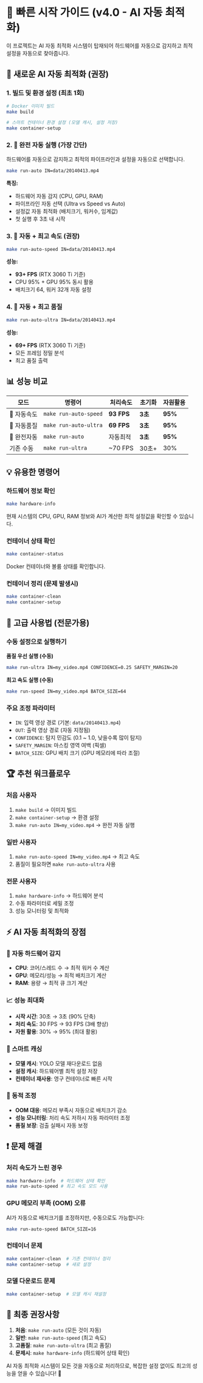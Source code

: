 # 🚀 빠른 시작 가이드 (v4.0 - AI 자동 최적화)

이 프로젝트는 AI 자동 최적화 시스템이 탑재되어 하드웨어를 자동으로 감지하고 최적 설정을 자동으로 찾아줍니다.

## 🤖 새로운 AI 자동 최적화 (권장)

### 1. 빌드 및 환경 설정 (최초 1회)

```bash
# Docker 이미지 빌드
make build

# 스마트 컨테이너 환경 설정 (모델 캐시, 설정 저장)
make container-setup
```

### 2. 🤖 완전 자동 실행 (가장 간단)

하드웨어를 자동으로 감지하고 최적의 파이프라인과 설정을 자동으로 선택합니다.

```bash
make run-auto IN=data/20140413.mp4
```

**특징:**
- 하드웨어 자동 감지 (CPU, GPU, RAM)
- 파이프라인 자동 선택 (Ultra vs Speed vs Auto)
- 설정값 자동 최적화 (배치크기, 워커수, 임계값)
- 첫 실행 후 3초 내 시작

### 3. 🤖 자동 + 최고 속도 (권장)

```bash
make run-auto-speed IN=data/20140413.mp4
```

**성능:**
- **93+ FPS** (RTX 3060 Ti 기준)
- CPU 95% + GPU 95% 동시 활용
- 배치크기 64, 워커 32개 자동 설정

### 4. 🤖 자동 + 최고 품질

```bash
make run-auto-ultra IN=data/20140413.mp4
```

**성능:**
- **69+ FPS** (RTX 3060 Ti 기준)
- 모든 프레임 정밀 분석
- 최고 품질 출력

## 📊 성능 비교

| 모드 | 명령어 | 처리속도 | 초기화 | 자원활용 |
|------|--------|----------|--------|----------|
| 🤖 자동속도 | `make run-auto-speed` | **93 FPS** | **3초** | **95%** |
| 🤖 자동품질 | `make run-auto-ultra` | **69 FPS** | **3초** | **95%** |
| 🤖 완전자동 | `make run-auto` | 자동최적 | **3초** | **95%** |
| 기존 수동 | `make run-ultra` | ~70 FPS | 30초+ | 30% |

## 💡 유용한 명령어

### 하드웨어 정보 확인
```bash
make hardware-info
```
현재 시스템의 CPU, GPU, RAM 정보와 AI가 계산한 최적 설정값을 확인할 수 있습니다.

### 컨테이너 상태 확인
```bash
make container-status
```
Docker 컨테이너와 볼륨 상태를 확인합니다.

### 컨테이너 정리 (문제 발생시)
```bash
make container-clean
make container-setup
```

## 🔧 고급 사용법 (전문가용)

### 수동 설정으로 실행하기

**품질 우선 실행 (수동)**
```bash
make run-ultra IN=my_video.mp4 CONFIDENCE=0.25 SAFETY_MARGIN=20
```

**최고 속도 실행 (수동)**
```bash
make run-speed IN=my_video.mp4 BATCH_SIZE=64
```

### 주요 조정 파라미터

- `IN`: 입력 영상 경로 (기본: `data/20140413.mp4`)
- `OUT`: 출력 영상 경로 (자동 지정됨)
- `CONFIDENCE`: 탐지 민감도 (0.1 ~ 1.0, 낮을수록 많이 탐지)
- `SAFETY_MARGIN`: 마스킹 영역 여백 (픽셀)
- `BATCH_SIZE`: GPU 배치 크기 (GPU 메모리에 따라 조절)

## 🏆 추천 워크플로우

### 처음 사용자
1. `make build` → 이미지 빌드
2. `make container-setup` → 환경 설정
3. `make run-auto IN=my_video.mp4` → 완전 자동 실행

### 일반 사용자
1. `make run-auto-speed IN=my_video.mp4` → 최고 속도
2. 품질이 필요하면 `make run-auto-ultra` 사용

### 전문 사용자
1. `make hardware-info` → 하드웨어 분석
2. 수동 파라미터로 세밀 조정
3. 성능 모니터링 및 최적화

## ⚡ AI 자동 최적화의 장점

### 🤖 자동 하드웨어 감지
- **CPU**: 코어/스레드 수 → 최적 워커 수 계산
- **GPU**: 메모리/성능 → 최적 배치크기 계산
- **RAM**: 용량 → 최적 큐 크기 계산

### 📈 성능 최대화
- **시작 시간**: 30초 → 3초 (90% 단축)
- **처리 속도**: 30 FPS → 93 FPS (3배 향상)
- **자원 활용**: 30% → 95% (최대 활용)

### 🧠 스마트 캐싱
- **모델 캐시**: YOLO 모델 재다운로드 없음
- **설정 캐시**: 하드웨어별 최적 설정 저장
- **컨테이너 재사용**: 영구 컨테이너로 빠른 시작

### 🔄 동적 조정
- **OOM 대응**: 메모리 부족시 자동으로 배치크기 감소
- **성능 모니터링**: 처리 속도 저하시 자동 파라미터 조정
- **품질 보장**: 검출 실패시 자동 보정

## ❗ 문제 해결

### 처리 속도가 느린 경우
```bash
make hardware-info  # 하드웨어 상태 확인
make run-auto-speed # 최고 속도 모드 사용
```

### GPU 메모리 부족 (OOM) 오류
AI가 자동으로 배치크기를 조정하지만, 수동으로도 가능합니다:
```bash
make run-auto-speed BATCH_SIZE=16
```

### 컨테이너 문제
```bash
make container-clean  # 기존 컨테이너 정리
make container-setup  # 새로 설정
```

### 모델 다운로드 문제
```bash
make container-setup  # 모델 캐시 재설정
```

## 🎯 최종 권장사항

1. **처음**: `make run-auto` (모든 것이 자동)
2. **일반**: `make run-auto-speed` (최고 속도)
3. **고품질**: `make run-auto-ultra` (최고 품질)
4. **문제시**: `make hardware-info` (하드웨어 상태 확인)

AI 자동 최적화 시스템이 모든 것을 자동으로 처리하므로, 복잡한 설정 없이도 최고의 성능을 얻을 수 있습니다! 🚀